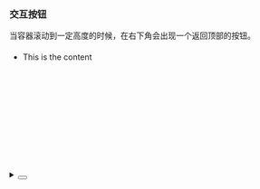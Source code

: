 ### 交互按钮

当容器滚动到一定高度的时候，在右下角会出现一个返回顶部的按钮。

<div class="cell-demo vp-raw">
  <div class="wrapper">
    <ul id="basic-demo" ref="listRef">
      <li
        v-for="(_, index) of Array(40)"
        :key="index">
        This is the content
      </li>
    </ul>
    <yc-back-top
      :target-container="listRef"
      :style="{ position: 'absolute' }" />
  </div>
</div>

<script lang="ts" setup>
import { ref } from 'vue';
const listRef = ref()
</script>

<style scoped lang="less">
.wrapper {
  position: relative;

  ul {
    height: 200px;
    overflow-y: auto;

    li {
      line-height: 30px;
    }
  }
}
</style>

<details>
<summary>
 <button class="code-btn"  >
    <icon-code />
 </button>
</summary>

```vue
<template>
  <div class="wrapper">
    <ul id="basic-demo">
      <li
        v-for="(_, index) of Array(40)"
        :key="index">
        This is the content
      </li>
    </ul>
    <yc-back-top
      target-container="#basic-demo"
      :style="{ position: 'absolute' }" />
  </div>
</template>

<style scoped lang="less">
.wrapper {
  position: relative;

  ul {
    height: 200px;
    overflow-y: auto;

    li {
      line-height: 30px;
    }
  }
}
</style>
```

</details>
